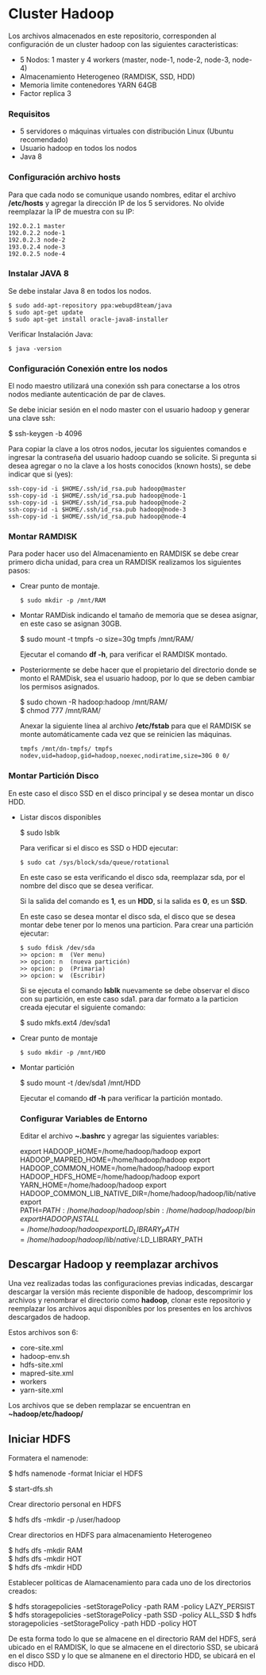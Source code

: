 # Cluster Hadoop
Los archivos  almacenados en este repositorio, corresponden al configuración de un cluster hadoop con las siguientes caracteristicas:  
- 5 Nodos: 1 master y 4 workers (master, node-1, node-2, node-3, node-4)  
- Almacenamiento Heterogeneo (RAMDISK, SSD, HDD)  
- Memoria limite contenedores YARN 64GB  
- Factor replica 3

### Requisitos
- 5 servidores o máquinas virtuales con distribución Linux (Ubuntu recomendado)
- Usuario hadoop en todos los nodos
- Java 8

### Configuración archivo hosts
Para que cada nodo se comunique usando nombres, editar el archivo **/etc/hosts** y agregar la dirección IP de los 5 servidores. No olvide reemplazar la IP de muestra con su IP:  

    192.0.2.1 master  
    192.0.2.2 node-1  
    192.0.2.3 node-2  
    193.0.2.4 node-3  
    192.0.2.5 node-4
    
### Instalar JAVA 8
Se debe instalar Java 8 en todos los nodos.

    $ sudo add-apt-repository ppa:webupd8team/java 
    $ sudo apt-get update
    $ sudo apt-get install oracle-java8-installer
    
Verificar Instalación Java:
  
    $ java -version
      
### Configuración Conexión entre los nodos  
El nodo maestro utilizará una conexión ssh para conectarse a los otros nodos mediante autenticación de par de claves.  

Se debe iniciar sesión en el nodo master con el usuario hadoop y generar una clave ssh:

  $ ssh-keygen -b 4096
        
Para copiar la clave a los otros nodos, jecutar los siguientes comandos e ingresar la  contraseña del usuario hadoop cuando se solicite. Si pregunta si desea agregar o no la clave a los hosts conocidos (known hosts), se debe indicar que si (yes):

    ssh-copy-id -i $HOME/.ssh/id_rsa.pub hadoop@master
    ssh-copy-id -i $HOME/.ssh/id_rsa.pub hadoop@node-1
    ssh-copy-id -i $HOME/.ssh/id_rsa.pub hadoop@node-2
    ssh-copy-id -i $HOME/.ssh/id_rsa.pub hadoop@node-3
    ssh-copy-id -i $HOME/.ssh/id_rsa.pub hadoop@node-4


### Montar RAMDISK
Para poder hacer uso del Almacenamiento en RAMDISK se debe crear primero dicha unidad, para crea un RAMDISK realizamos los siguientes pasos:

- Crear punto de montaje.
  
      $ sudo mkdir -p /mnt/RAM

- Montar RAMDisk indicando el tamaño de memoria que se desea asignar, en este caso se  asignan 30GB.

    $ sudo mount -t tmpfs -o size=30g tmpfs /mnt/RAM/  

  Ejecutar el comando **df -h**, para verificar el RAMDISK montado.  

- Posteriormente se debe hacer que el propietario del directorio donde se monto el RAMDisk, sea el usuario hadoop, por lo que se deben cambiar los permisos asignados.

    $ sudo chown -R hadoop:hadoop /mnt/RAM/     
    $ chmod 777 /mnt/RAM/
       
  Anexar la siguiente línea al archivo **/etc/fstab** para que el RAMDISK se monte automáticamente cada vez que se reinicien las máquinas.  
  
      tmpfs /mnt/dn-tmpfs/ tmpfs nodev,uid=hadoop,gid=hadoop,noexec,nodiratime,size=30G 0 0/
  
### Montar Partición Disco

En este caso el disco SSD en el disco principal y se desea montar un disco HDD.

- Listar discos disponibles

    $ sudo lsblk
    
    Para verificar si el disco es SSD o HDD ejecutar:  
    
      $ sudo cat /sys/block/sda/queue/rotational
    En este caso se esta verificando el disco sda, reemplazar sda, por el nombre del disco que se desea verificar.  
    
    Si la salida del comando es **1**, es un **HDD**, si la salida es **0**, es un **SSD**.
    
  En este caso se desea montar el disco sda, el disco que se desea montar debe tener por     lo menos una particion. Para crear una partición ejecutar:

      $ sudo fdisk /dev/sda
      >> opcion: m  (Ver menu)
      >> opcion: n  (nueva partición)
      >> opcion: p  (Primaria)
      >> opcion: w  (Escribir)
   
  Si se ejecuta el comando **lsblk** nuevamente se debe observar el disco con su     partición, en este caso sda1. para dar formato a la particion creada ejecutar el siguiente comando:  

    $ sudo mkfs.ext4 /dev/sda1  


- Crear punto de montaje
  
      $ sudo mkdir -p /mnt/HDD
- Montar partición

    $ sudo mount -t /dev/sda1 /mnt/HDD
    
  Ejecutar el comando **df -h** para verificar la partición montado.
  
  
  ### Configurar Variables de Entorno
  
  Editar el archivo **~.bashrc** y agregar las siguientes variables:
  
    export HADOOP_HOME=/home/hadoop/hadoop
    export HADOOP_MAPRED_HOME=/home/hadoop/hadoop
    export HADOOP_COMMON_HOME=/home/hadoop/hadoop
    export HADOOP_HDFS_HOME=/home/hadoop/hadoop
    export YARN_HOME=/home/hadoop/hadoop
    export HADOOP_COMMON_LIB_NATIVE_DIR=/home/hadoop/hadoop/lib/native
    export PATH=$PATH:/home/hadoop/hadoop/sbin:/home/hadoop/hadoop/bin
    export HADOOP_INSTALL=/home/hadoop/hadoop
  export LD_LIBRARY_PATH=/home/hadoop/hadoop/lib/native/:$LD_LIBRARY_PATH
  
## Descargar Hadoop y reemplazar archivos

Una vez realizadas todas las configuraciones previas indicadas, descargar descargar la versión más reciente disponible de hadoop, descomprimir los archivos y renombrar el directorio como **hadoop**, clonar este repositorio y reemplazar los  archivos aqui disponibles por los presentes en los archivos descargados de hadoop.  

Estos archivos son 6:  
  - core-site.xml
  - hadoop-env.sh
  - hdfs-site.xml
  - mapred-site.xml
  - workers
  - yarn-site.xml
 
 Los archivos que se deben remplazar se encuentran en **~hadoop/etc/hadoop/**
  
## Iniciar HDFS

Formatera el namenode:

  $ hdfs namenode -format
Iniciar el HDFS  

  $ start-dfs.sh
    
Crear directorio personal  en HDFS

  $ hdfs dfs -mkdir -p /user/hadoop

Crear directorios en HDFS para almacenamiento Heterogeneo

  $ hdfs dfs -mkdir RAM  
    $ hdfs dfs -mkdir HOT  
    $ hdfs dfs -mkdir HDD
    
Establecer politicas de Alamacenamiento para cada uno de los directorios creados:


  $ hdfs storagepolicies -setStoragePolicy -path RAM -policy LAZY_PERSIST
    $ hdfs storagepolicies -setStoragePolicy -path SSD -policy ALL_SSD
    $ hdfs storagepolicies -setStoragePolicy -path HDD -policy HOT
    
 De esta forma todo lo que se almacene en el directorio RAM del HDFS, será ubicado en el RAMDISK, lo que se almacene en el directorio SSD, se ubicará en el disco SSD y lo que se almanene en el directorio HDD, se ubicará en el disco HDD.